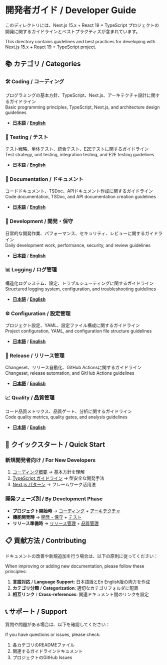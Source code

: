 # 開発者ガイド / Developer Guide

このディレクトリには、Next.js 15.x + React 19 + TypeScript プロジェクトの開発に関するガイドラインとベストプラクティスが含まれています。

This directory contains guidelines and best practices for developing with Next.js 15.x + React 19 + TypeScript project.

## 📚 カテゴリ / Categories

### 🛠️ Coding / コーディング
プログラミングの基本方針、TypeScript、Next.js、アーキテクチャ設計に関するガイドライン  
Basic programming principles, TypeScript, Next.js, and architecture design guidelines

- **[日本語](./coding/ja/)** / **[English](./coding/en/)**

### 🧪 Testing / テスト
テスト戦略、単体テスト、統合テスト、E2Eテストに関するガイドライン  
Test strategy, unit testing, integration testing, and E2E testing guidelines

- **[日本語](./testing/ja/)** / **[English](./testing/en/)**

### 📝 Documentation / ドキュメント
コードドキュメント、TSDoc、APIドキュメント作成に関するガイドライン  
Code documentation, TSDoc, and API documentation creation guidelines

- **[日本語](./documentation/ja/)** / **[English](./documentation/en/)**

### 🔧 Development / 開発・保守
日常的な開発作業、パフォーマンス、セキュリティ、レビューに関するガイドライン  
Daily development work, performance, security, and review guidelines

- **[日本語](./development/ja/)** / **[English](./development/en/)**

### 📊 Logging / ログ管理
構造化ログシステム、設定、トラブルシューティングに関するガイドライン  
Structured logging system, configuration, and troubleshooting guidelines

- **[日本語](./logging/ja/)** / **[English](./logging/en/)**

### ⚙️ Configuration / 設定管理
プロジェクト設定、YAML、設定ファイル構成に関するガイドライン  
Project configuration, YAML, and configuration file structure guidelines

- **[日本語](./configuration/ja/)** / **[English](./configuration/en/)**

### 🚀 Release / リリース管理
Changeset、リリース自動化、GitHub Actionsに関するガイドライン  
Changeset, release automation, and GitHub Actions guidelines

- **[日本語](./release/ja/)** / **[English](./release/en/)**

### 📈 Quality / 品質管理
コード品質メトリクス、品質ゲート、分析に関するガイドライン  
Code quality metrics, quality gates, and analysis guidelines

- **[日本語](./quality/ja/)** / **[English](./quality/en/)**

## 🚀 クイックスタート / Quick Start

### 新規開発者向け / For New Developers
1. [コーディング概要](./coding/ja/coding-guidelines-overview.md) → 基本方針を理解
2. [TypeScript ガイドライン](./coding/ja/typescript-guidelines.md) → 型安全な開発手法
3. [Next.js パターン](./coding/ja/nextjs-patterns.md) → フレームワーク活用法

### 開発フェーズ別 / By Development Phase
- **プロジェクト開始時** → [コーディング](./coding/ja/) + [アーキテクチャ](./coding/ja/architecture-guidelines.md)
- **機能開発時** → [開発・保守](./development/ja/) + [テスト](./testing/ja/)
- **リリース準備時** → [リリース管理](./release/ja/) + [品質管理](./quality/ja/)

## 📋 貢献方法 / Contributing

ドキュメントの改善や新規追加を行う場合は、以下の原則に従ってください：

When improving or adding new documentation, please follow these principles:

1. **言語対応** / **Language Support**: 日本語版とEn English版の両方を作成
2. **カテゴリ分類** / **Categorization**: 適切なカテゴリフォルダに配置
3. **相互リンク** / **Cross-references**: 関連ドキュメント間のリンクを設定

## 📞 サポート / Support

質問や問題がある場合は、以下を確認してください：

If you have questions or issues, please check:

1. 各カテゴリのREADMEファイル
2. 関連するガイドラインドキュメント
3. プロジェクトのGitHub Issues